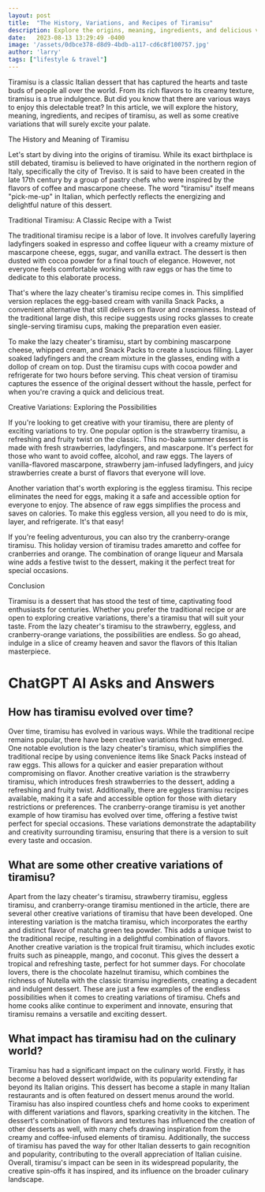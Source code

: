 ```yaml
---
layout: post
title:  "The History, Variations, and Recipes of Tiramisu"
description: Explore the origins, meaning, ingredients, and delicious variations of the classic Italian dessert, Tiramisu.
date:   2023-08-13 13:29:49 -0400
image: '/assets/0dbce378-d8d9-4bdb-a117-cd6c8f100757.jpg'
author: 'larry'
tags: ["lifestyle & travel"]
---
```


Tiramisu is a classic Italian dessert that has captured the hearts and taste buds of people all over the world. From its rich flavors to its creamy texture, tiramisu is a true indulgence. But did you know that there are various ways to enjoy this delectable treat? In this article, we will explore the history, meaning, ingredients, and recipes of tiramisu, as well as some creative variations that will surely excite your palate.


The History and Meaning of Tiramisu

Let's start by diving into the origins of tiramisu. While its exact birthplace is still debated, tiramisu is believed to have originated in the northern region of Italy, specifically the city of Treviso. It is said to have been created in the late 17th century by a group of pastry chefs who were inspired by the flavors of coffee and mascarpone cheese. The word "tiramisu" itself means "pick-me-up" in Italian, which perfectly reflects the energizing and delightful nature of this dessert.


Traditional Tiramisu: A Classic Recipe with a Twist

The traditional tiramisu recipe is a labor of love. It involves carefully layering ladyfingers soaked in espresso and coffee liqueur with a creamy mixture of mascarpone cheese, eggs, sugar, and vanilla extract. The dessert is then dusted with cocoa powder for a final touch of elegance. However, not everyone feels comfortable working with raw eggs or has the time to dedicate to this elaborate process.

That's where the lazy cheater's tiramisu recipe comes in. This simplified version replaces the egg-based cream with vanilla Snack Packs, a convenient alternative that still delivers on flavor and creaminess. Instead of the traditional large dish, this recipe suggests using rocks glasses to create single-serving tiramisu cups, making the preparation even easier.

To make the lazy cheater's tiramisu, start by combining mascarpone cheese, whipped cream, and Snack Packs to create a luscious filling. Layer soaked ladyfingers and the cream mixture in the glasses, ending with a dollop of cream on top. Dust the tiramisu cups with cocoa powder and refrigerate for two hours before serving. This cheat version of tiramisu captures the essence of the original dessert without the hassle, perfect for when you're craving a quick and delicious treat.


Creative Variations: Exploring the Possibilities

If you're looking to get creative with your tiramisu, there are plenty of exciting variations to try. One popular option is the strawberry tiramisu, a refreshing and fruity twist on the classic. This no-bake summer dessert is made with fresh strawberries, ladyfingers, and mascarpone. It's perfect for those who want to avoid coffee, alcohol, and raw eggs. The layers of vanilla-flavored mascarpone, strawberry jam-infused ladyfingers, and juicy strawberries create a burst of flavors that everyone will love.

Another variation that's worth exploring is the eggless tiramisu. This recipe eliminates the need for eggs, making it a safe and accessible option for everyone to enjoy. The absence of raw eggs simplifies the process and saves on calories. To make this eggless version, all you need to do is mix, layer, and refrigerate. It's that easy!

If you're feeling adventurous, you can also try the cranberry-orange tiramisu. This holiday version of tiramisu trades amaretto and coffee for cranberries and orange. The combination of orange liqueur and Marsala wine adds a festive twist to the dessert, making it the perfect treat for special occasions.


Conclusion

Tiramisu is a dessert that has stood the test of time, captivating food enthusiasts for centuries. Whether you prefer the traditional recipe or are open to exploring creative variations, there's a tiramisu that will suit your taste. From the lazy cheater's tiramisu to the strawberry, eggless, and cranberry-orange variations, the possibilities are endless. So go ahead, indulge in a slice of creamy heaven and savor the flavors of this Italian masterpiece.


# ChatGPT AI Asks and Answers
## How has tiramisu evolved over time?
Over time, tiramisu has evolved in various ways. While the traditional recipe remains popular, there have been creative variations that have emerged. One notable evolution is the lazy cheater's tiramisu, which simplifies the traditional recipe by using convenience items like Snack Packs instead of raw eggs. This allows for a quicker and easier preparation without compromising on flavor. Another creative variation is the strawberry tiramisu, which introduces fresh strawberries to the dessert, adding a refreshing and fruity twist. Additionally, there are eggless tiramisu recipes available, making it a safe and accessible option for those with dietary restrictions or preferences. The cranberry-orange tiramisu is yet another example of how tiramisu has evolved over time, offering a festive twist perfect for special occasions. These variations demonstrate the adaptability and creativity surrounding tiramisu, ensuring that there is a version to suit every taste and occasion.

## What are some other creative variations of tiramisu?
Apart from the lazy cheater's tiramisu, strawberry tiramisu, eggless tiramisu, and cranberry-orange tiramisu mentioned in the article, there are several other creative variations of tiramisu that have been developed. One interesting variation is the matcha tiramisu, which incorporates the earthy and distinct flavor of matcha green tea powder. This adds a unique twist to the traditional recipe, resulting in a delightful combination of flavors. Another creative variation is the tropical fruit tiramisu, which includes exotic fruits such as pineapple, mango, and coconut. This gives the dessert a tropical and refreshing taste, perfect for hot summer days. For chocolate lovers, there is the chocolate hazelnut tiramisu, which combines the richness of Nutella with the classic tiramisu ingredients, creating a decadent and indulgent dessert. These are just a few examples of the endless possibilities when it comes to creating variations of tiramisu. Chefs and home cooks alike continue to experiment and innovate, ensuring that tiramisu remains a versatile and exciting dessert.

## What impact has tiramisu had on the culinary world?
Tiramisu has had a significant impact on the culinary world. Firstly, it has become a beloved dessert worldwide, with its popularity extending far beyond its Italian origins. This dessert has become a staple in many Italian restaurants and is often featured on dessert menus around the world. Tiramisu has also inspired countless chefs and home cooks to experiment with different variations and flavors, sparking creativity in the kitchen. The dessert's combination of flavors and textures has influenced the creation of other desserts as well, with many chefs drawing inspiration from the creamy and coffee-infused elements of tiramisu. Additionally, the success of tiramisu has paved the way for other Italian desserts to gain recognition and popularity, contributing to the overall appreciation of Italian cuisine. Overall, tiramisu's impact can be seen in its widespread popularity, the creative spin-offs it has inspired, and its influence on the broader culinary landscape.

